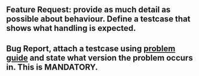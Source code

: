 ## Feature Request: provide as much detail as possible about behaviour. Define a testcase that shows what handling is expected.
## Bug Report, attach a testcase using [problem guide](http://www.datanucleus.org/documentation/problem_reporting.html) and state what version the problem occurs in. **This is MANDATORY**.
